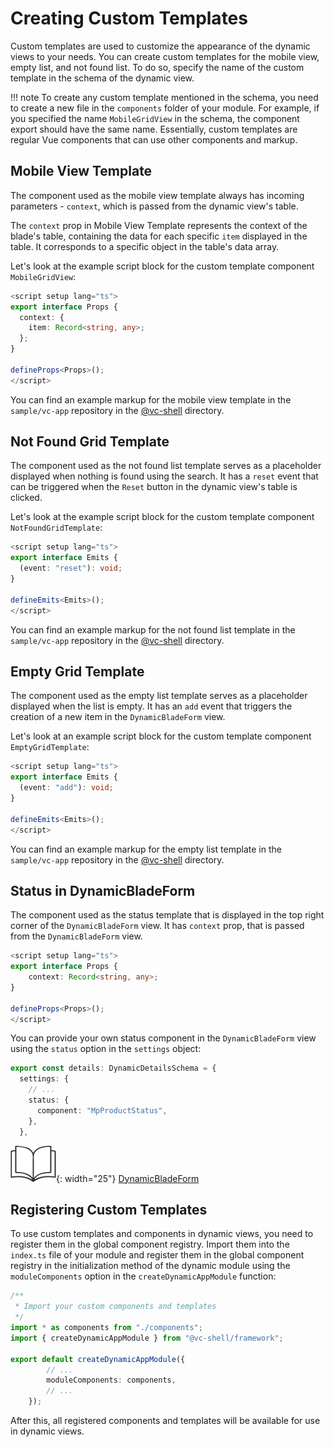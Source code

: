 # Creating Custom Templates

Custom templates are used to customize the appearance of the dynamic views to your needs. You can create custom templates for the mobile view, empty list, and not found list. To do so, specify the name of the custom template in the schema of the dynamic view.

!!! note
    To create any custom template mentioned in the schema, you need to create a new file in the `components` folder of your module. For example, if you specified the name `MobileGridView` in the schema, the component export should have the same name. Essentially, custom templates are regular Vue components that can use other components and markup.

## Mobile View Template

The component used as the mobile view template always has incoming parameters - `context`, which is passed from the dynamic view's table.

The `context` prop in Mobile View Template represents the context of the blade's table, containing the data for each specific `item` displayed in the table. It corresponds to a specific object in the table's data array.

Let's look at the example script block for the custom template component `MobileGridView`:

```typescript
<script setup lang="ts">
export interface Props {
  context: {
    item: Record<string, any>;
  };
}

defineProps<Props>();
</script>
```

You can find an example markup for the mobile view template in the `sample/vc-app` repository in the [@vc-shell](https://github.com/VirtoCommerce/vc-shell/blob/main/sample/vc-app/src/modules/offers/components/OffersMobileGridView.vue) directory.

## Not Found Grid Template

The component used as the not found list template serves as a placeholder displayed when nothing is found using the search. It has a `reset` event that can be triggered when the `Reset` button in the dynamic view's table is clicked.

Let's look at the example script block for the custom template component `NotFoundGridTemplate`:

```typescript
<script setup lang="ts">
export interface Emits {
  (event: "reset"): void;
}

defineEmits<Emits>();
</script>
```

You can find an example markup for the not found list template in the `sample/vc-app` repository in the [@vc-shell](https://github.com/VirtoCommerce/vc-shell/blob/main/sample/vc-app/src/modules/offers/components/OffersNotFoundGridTemplate.vue) directory.

## Empty Grid Template

The component used as the empty list template serves as a placeholder displayed when the list is empty. It has an `add` event that triggers the creation of a new item in the `DynamicBladeForm` view.

Let's look at an example script block for the custom template component `EmptyGridTemplate`:

```typescript
<script setup lang="ts">
export interface Emits {
  (event: "add"): void;
}

defineEmits<Emits>();
</script>
```

You can find an example markup for the empty list template in the `sample/vc-app` repository in the [@vc-shell](https://github.com/VirtoCommerce/vc-shell/blob/main/sample/vc-app/src/modules/offers/components/OffersEmptyGridTemplate.vue) directory.

## Status in DynamicBladeForm

The component used as the status template that is displayed in the top right corner of the `DynamicBladeForm` view. It has `context` prop, that is passed from the `DynamicBladeForm` view.

```typescript
<script setup lang="ts">
export interface Props {
    context: Record<string, any>;
}

defineProps<Props>();
</script>
```

You can provide your own status component in the `DynamicBladeForm` view using the `status` option in the `settings` object:

```typescript
export const details: DynamicDetailsSchema = {
  settings: {
    // ...
    status: {
      component: "MpProductStatus",
    },
  },
```

![Readmore](../../../media/readmore.png){: width="25"} [DynamicBladeForm](Dynamic-Blade-Form.md)

## Registering Custom Templates

To use custom templates and components in dynamic views, you need to register them in the global component registry. Import them into the `index.ts` file of your module and register them in the global component registry in the initialization method of the dynamic module using the `moduleComponents` option in the `createDynamicAppModule` function:

```typescript
/**
 * Import your custom components and templates
 */
import * as components from "./components";
import { createDynamicAppModule } from "@vc-shell/framework";

export default createDynamicAppModule({
        // ...
        moduleComponents: components,
        // ...
    });
```

After this, all registered components and templates will be available for use in dynamic views.